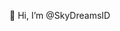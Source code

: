 👋 Hi, I’m @SkyDreamsID
<!---
SkyDreamsID/SkyDreamsID is a ✨ special ✨ repository because its `README.md` (this file) appears on your GitHub profile.
You can click the Preview link to take a look at your changes.
--->
